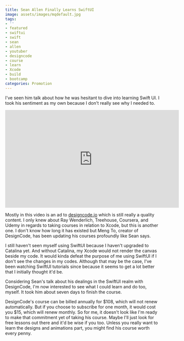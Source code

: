 ```yaml
---
title: Sean Allen Finally Learns SwiftUI
image: assets/images/mqdefault.jpg
tags:
- ''
- featured
- swiftui
- swift
- sean
- allen
- youtuber
- designcode
- course
- learn
- Xcode
- build
- bootcamp
categories: Promotion
---
```


I've seen him talk about how he was hesitant to dive into learning Swift UI. I took his sentiment as my own because I don't really see why I needed to. 

<iframe width="560" height="315" src="https://www.youtube.com/embed/i7o76KejmQE" frameborder="0" allow="accelerometer; autoplay; encrypted-media; gyroscope; picture-in-picture" allowfullscreen></iframe>

Mostly in this video is an ad to [designcode.io][dc] which is still really a quality content. I only knew about Ray Wenderlich, Treehouse, Coursera, and Udemy in regards to taking courses in relation to Xcode, but this is another one. I don't know how long it has existed but Meng To, creator of DesignCode, has been updating his courses profoundly like Sean says. 

I still haven't seen myself using SwiftUI because I haven't upgraded to Catalina yet. And without Catalina, my Xcode would not render the canvas beside my code. It would kinda defeat the purpose of me using SwiftUI if I don't see the changes in my codes. Although that may be the case, I've been watching SwiftUI tutorials since because it seems to get a lot better that I initially thought it'd be.

Considering Sean's talk about his dealings in the SwiftUI realm with DesignCode, I'm now interested to see what I could learn and do too, myself. It took him about seven days to finish the course.

DesignCode's course can be billed annually for $108, which will not renew automatically. But if you choose to subscribe for one month, it would cost you $15, which will renew monthly. So for me, it doesn't look like I'm ready to make that commitment yet of taking his course. Maybe I'll just look for free lessons out there and it'd be wise if you too. Unless you really want to learn the designs and animations part, you might find his course worth every penny.  

[dc]: https://designcode.io/
